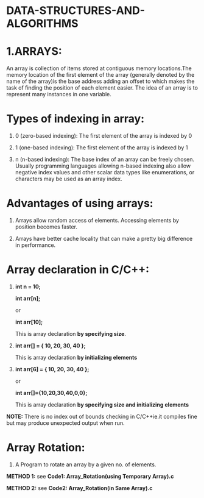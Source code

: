 # DATA-STRUCTURES-AND-ALGORITHMS


# 1.ARRAYS:


An array is collection of items stored at contiguous memory locations.The memory location of the first element of the array (generally denoted by the name of the array)is the base address adding an offset to which makes the task of finding the position of each element easier. The idea of an array is to represent many instances in one variable.

# Types of indexing in array:
1. 0 (zero-based indexing): The first element of the array is indexed by 0

2. 1 (one-based indexing): The first element of the array is indexed by 1

3. n (n-based indexing): The base index of an array can be freely chosen. Usually programming languages allowing n-based indexing also allow negative index values and other scalar data types like enumerations, or characters may be used as an array index.

# Advantages of using arrays:

1. Arrays allow random access of elements. Accessing elements by position becomes faster.

2. Arrays have better cache locality that can make a pretty big difference in performance.

# Array declaration in C/C++:

   1. **int n = 10;** 
   
      **int arr[n];**
      
      or
      
      **int arr[10];**
      
      This is array declaration **by specifying size**.
      
   2. **int arr[] = { 10, 20, 30, 40 };**
   
      This is array declaration **by initializing elements**
     

   3. **int arr[6] = { 10, 20, 30, 40 };** 
   
      or
      
      **int arr[]={10,20,30,40,0,0};**
      
      This is array declaration **by specifying size and initializing  elements**
      
      
   **NOTE:** There is no index out of bounds checking in C/C++ie.it compiles fine but may produce unexpected output when run.


# Array Rotation:

1. A Program to rotate an array by a given no. of elements.

**METHOD 1:** see **Code1: Array_Rotation(using Temporary Array).c**

**METHOD 2:** see **Code2: Array_Rotation(in Same Array).c**






